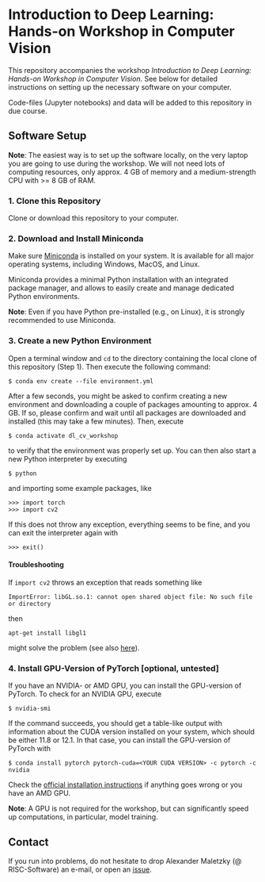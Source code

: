 # Introduction to Deep Learning: Hands-on Workshop in Computer Vision

This repository accompanies the workshop *Introduction to Deep Learning: Hands-on Workshop in Computer Vision*. See below for detailed instructions on setting up the necessary software on your computer.

Code-files (Jupyter notebooks) and data will be added to this repository in due course.

## Software Setup

**Note**: The easiest way is to set up the software locally, on the very laptop you are going to use during the workshop. We will not need lots of computing resources, only approx. 4 GB of memory and a medium-strength CPU with >= 8 GB of RAM.

### 1. Clone this Repository

Clone or download this repository to your computer.

### 2. Download and Install Miniconda

Make sure [Miniconda](https://docs.anaconda.com/free/miniconda/miniconda-install/) is installed on your system. It is available for all major operating systems, including Windows, MacOS, and Linux.

Miniconda provides a minimal Python installation with an integrated package manager, and allows to easily create and manage dedicated Python environments.

**Note**: Even if you have Python pre-installed (e.g., on Linux), it is strongly recommended to use Miniconda.

### 3. Create a new Python Environment

Open a terminal window and `cd` to the directory containing the local clone of this repository (Step 1). Then execute the following command:

```
$ conda env create --file environment.yml
```

After a few seconds, you might be asked to confirm creating a new environment and downloading a couple of packages amounting to approx. 4 GB. If so, please confirm and wait until all packages are downloaded and installed (this may take a few minutes). Then, execute

```
$ conda activate dl_cv_workshop
```

to verify that the environment was properly set up. You can then also start a new Python interpreter by executing

```
$ python
```

and importing some example packages, like

```
>>> import torch
>>> import cv2
```

If this does not throw any exception, everything seems to be fine, and you can exit the interpreter again with

```
>>> exit()
```

#### Troubleshooting

If `import cv2` throws an exception that reads something like

```
ImportError: libGL.so.1: cannot open shared object file: No such file or directory
```

then

```
apt-get install libgl1
```

might solve the problem (see also [here](https://stackoverflow.com/a/74501248)).

### 4. Install GPU-Version of PyTorch [optional, untested]

If you have an NVIDIA- or AMD GPU, you can install the GPU-version of PyTorch. To check for an NVIDIA GPU, execute

```
$ nvidia-smi
```

If the command succeeds, you should get a table-like output with information about the CUDA version installed on your system, which should be either 11.8 or 12.1. In that case, you can install the GPU-version of PyTorch with

```
$ conda install pytorch pytorch-cuda=<YOUR CUDA VERSION> -c pytorch -c nvidia
```

Check the [official installation instructions](https://pytorch.org/get-started/locally/) if anything goes wrong or you have an AMD GPU.

**Note**: A GPU is not required for the workshop, but can significantly speed up computations, in particular, model training.

## Contact

If you run into problems, do not hesitate to drop Alexander Maletzky (@ RISC-Software) an e-mail, or open an [issue](https://github.com/risc-mi/dl-cv-workshop/issues).
